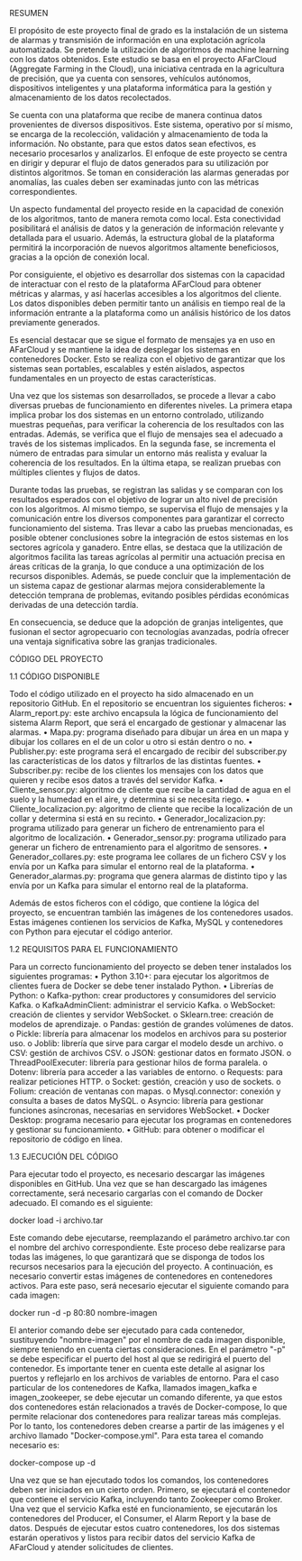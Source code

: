 RESUMEN

El propósito de este proyecto final de grado es la instalación de un sistema de alarmas y transmisión de información en una explotación agrícola automatizada. Se pretende la utilización de algoritmos de machine learning con los datos obtenidos. 
Este estudio se basa en el proyecto AFarCloud (Aggregate Farming in the Cloud), una iniciativa centrada en la agricultura de precisión, que ya cuenta con sensores, vehículos autónomos, dispositivos inteligentes y una plataforma informática para la gestión y almacenamiento de los datos recolectados.

Se cuenta con una plataforma que recibe de manera continua datos provenientes de diversos dispositivos. Este sistema, operativo por sí mismo, se encarga de la recolección, validación y almacenamiento de toda la información. 
No obstante, para que estos datos sean efectivos, es necesario procesarlos y analizarlos. El enfoque de este proyecto se centra en dirigir y depurar el flujo de datos generados para su utilización por distintos algoritmos. Se toman en consideración las alarmas generadas por anomalías, las cuales deben ser examinadas junto con las métricas correspondientes.

Un aspecto fundamental del proyecto reside en la capacidad de conexión de los algoritmos, tanto de manera remota como local. Esta conectividad posibilitará el análisis de datos y la generación de información relevante y detallada para el usuario. 
Además, la estructura global de la plataforma permitirá la incorporación de nuevos algoritmos altamente beneficiosos, gracias a la opción de conexión local.

Por consiguiente, el objetivo es desarrollar dos sistemas con la capacidad de interactuar con el resto de la plataforma AFarCloud para obtener métricas y alarmas, y así hacerlas accesibles a los algoritmos del cliente. 
Los datos disponibles deben permitir tanto un análisis en tiempo real de la información entrante a la plataforma como un análisis histórico de los datos previamente generados.

Es esencial destacar que se sigue el formato de mensajes ya en uso en AFarCloud y se mantiene la idea de desplegar los sistemas en contenedores Docker. Esto se realiza con el objetivo de garantizar que los sistemas sean portables, escalables y estén aislados, aspectos fundamentales en un proyecto de estas características.

Una vez que los sistemas son desarrollados, se procede a llevar a cabo diversas pruebas de funcionamiento en diferentes niveles. La primera etapa implica probar los dos sistemas en un entorno controlado, utilizando muestras pequeñas, para verificar la coherencia de los resultados con las entradas. 
Además, se verifica que el flujo de mensajes sea el adecuado a través de los sistemas implicados. En la segunda fase, se incrementa el número de entradas para simular un entorno más realista y evaluar la coherencia de los resultados. En la última etapa, se realizan pruebas con múltiples clientes y flujos de datos.

Durante todas las pruebas, se registran las salidas y se comparan con los resultados esperados con el objetivo de lograr un alto nivel de precisión con los algoritmos. Al mismo tiempo, se supervisa el flujo de mensajes y la comunicación entre los diversos componentes para garantizar el correcto funcionamiento del sistema.
Tras llevar a cabo las pruebas mencionadas, es posible obtener conclusiones sobre la integración de estos sistemas en los sectores agrícola y ganadero. Entre ellas, se destaca que la utilización de algoritmos facilita las tareas agrícolas al permitir una actuación precisa en áreas críticas de la granja, lo que conduce a una optimización de los recursos disponibles. Además, se puede concluir que la implementación de un sistema capaz de gestionar alarmas mejora considerablemente la detección temprana de problemas, evitando posibles pérdidas económicas derivadas de una detección tardía.

En consecuencia, se deduce que la adopción de granjas inteligentes, que fusionan el sector agropecuario con tecnologías avanzadas, podría ofrecer una ventaja significativa sobre las granjas tradicionales.


CÓDIGO DEL PROYECTO

1.1	CÓDIGO DISPONIBLE

Todo el código utilizado en el proyecto ha sido almacenado en un repositorio GitHub.
En el repositorio se encuentran los siguientes ficheros:
•	Alarm_report.py: este archivo encapsula la lógica de funcionamiento del sistema Alarm Report, que será el encargado de gestionar y almacenar las alarmas.
•	Mapa.py: programa diseñado para dibujar un área en un mapa y dibujar los collares en el de un color u otro si están dentro o no.
•	Publisher.py: este programa será el encargado de recibir del subscriber.py las características de los datos y filtrarlos de las distintas fuentes.
•	Subscriber.py: recibe de los clientes los mensajes con los datos que quieren y recibe esos datos a través del servidor Kafka.
•	Cliente_sensor.py: algoritmo de cliente que recibe la cantidad de agua en el suelo y la humedad en el aire, y determina si se necesita riego.
•	Cliente_localizacion.py: algoritmo de cliente que recibe la localización de un collar y determina si está en su recinto.
•	Generador_localizacion.py: programa utilizado para generar un fichero de entrenamiento para el algoritmo de localización.
•	Generador_sensor.py: programa utilizado para generar un fichero de entrenamiento para el algoritmo de sensores.
•	Generador_collares.py: este programa lee collares de un fichero CSV y los envía por un Kafka para simular el entorno real de la plataforma.
•	Generador_alarmas.py: programa que genera alarmas de distinto tipo y las envía por un Kafka para simular el entorno real de la plataforma.

Además de estos ficheros con el código, que contiene la lógica del proyecto, se encuentran también las imágenes de los contenedores usados. Estas imágenes contienen los servicios de Kafka, MySQL y contenedores con Python para ejecutar el código anterior.


1.2	REQUISITOS PARA EL FUNCIONAMIENTO

Para un correcto funcionamiento del proyecto se deben tener instalados los siguientes programas:
  •	Python 3.10+: para ejecutar los algoritmos de clientes fuera de Docker se debe tener instalado Python.
  •	Librerías de Python: 
      o	Kafka-python: crear productores y consumidores del servicio Kafka.
      o	KafkaAdminClient: administrar el servicio Kafka.
      o	WebSocket: creación de clientes y servidor WebSocket.
      o	Sklearn.tree: creación de modelos de aprendizaje.
      o	Pandas: gestión de grandes volúmenes de datos.
      o	Pickle: librería para almacenar los modelos en archivos para su posterior uso.
      o	Joblib: librería que sirve para cargar el modelo desde un archivo.
      o	CSV: gestión de archivos CSV.
      o	JSON: gestionar datos en formato JSON.
      o	ThreadPoolExecuter: librería para gestionar hilos de forma paralela.
      o	Dotenv: librería para acceder a las variables de entorno.
      o	Requests: para realizar peticiones HTTP.
      o	Socket: gestión, creación y uso de sockets.
      o	Folium: creación de ventanas con mapas.
      o	Mysql.connector: conexión y consulta a bases de datos MySQL.
      o	Asyncio: librería para gestionar funciones asíncronas, necesarias en servidores WebSocket.
  •	Docker Desktop: programa necesario para ejecutar los programas en contenedores y gestionar su funcionamiento.
  •	GitHub: para obtener o modificar el repositorio de código en línea.


1.3	EJECUCIÓN DEL CÓDIGO

Para ejecutar todo el proyecto, es necesario descargar las imágenes disponibles en GitHub. Una vez que se han descargado las imágenes correctamente, será necesario cargarlas con el comando de Docker adecuado. El comando es el siguiente:

docker load -i archivo.tar

Este comando debe ejecutarse, reemplazando el parámetro archivo.tar con el nombre del archivo correspondiente. Este proceso debe realizarse para todas las imágenes, lo que garantizará que se disponga de todos los recursos necesarios para la ejecución del proyecto.
A continuación, es necesario convertir estas imágenes de contenedores en contenedores activos. Para este paso, será necesario ejecutar el siguiente comando para cada imagen:

docker run -d -p 80:80 nombre-imagen

El anterior comando debe ser ejecutado para cada contenedor, sustituyendo "nombre-imagen" por el nombre de cada imagen disponible, siempre teniendo en cuenta ciertas consideraciones. En el parámetro "-p" se debe especificar el puerto del host al que se redirigirá el puerto del contenedor. Es importante tener en cuenta este detalle al asignar los puertos y reflejarlo en los archivos de variables de entorno.
Para el caso particular de los contenedores de Kafka, llamados imagen_kafka e imagen_zookeeper, se debe ejecutar un comando diferente, ya que estos dos contenedores están relacionados a través de Docker-compose, lo que permite relacionar dos contenedores para realizar tareas más complejas. Por lo tanto, los contenedores deben crearse a partir de las imágenes y el archivo llamado "Docker-compose.yml". Para esta tarea el comando necesario es:

docker-compose up -d

Una vez que se han ejecutado todos los comandos, los contenedores deben ser iniciados en un cierto orden. Primero, se ejecutará el contenedor que contiene el servicio Kafka, incluyendo tanto Zookeeper como Broker. Una vez que el servicio Kafka esté en funcionamiento, se ejecutarán los contenedores del Producer, el Consumer, el Alarm Report y la base de datos.
Después de ejecutar estos cuatro contenedores, los dos sistemas estarán operativos y listos para recibir datos del servicio Kafka de AFarCloud y atender solicitudes de clientes.
